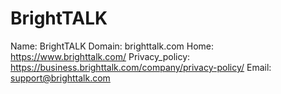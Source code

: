 
# BrightTALK

Name: BrightTALK
Domain: brighttalk.com
Home: https://www.brighttalk.com/
Privacy_policy: https://business.brighttalk.com/company/privacy-policy/
Email: support@brighttalk.com
